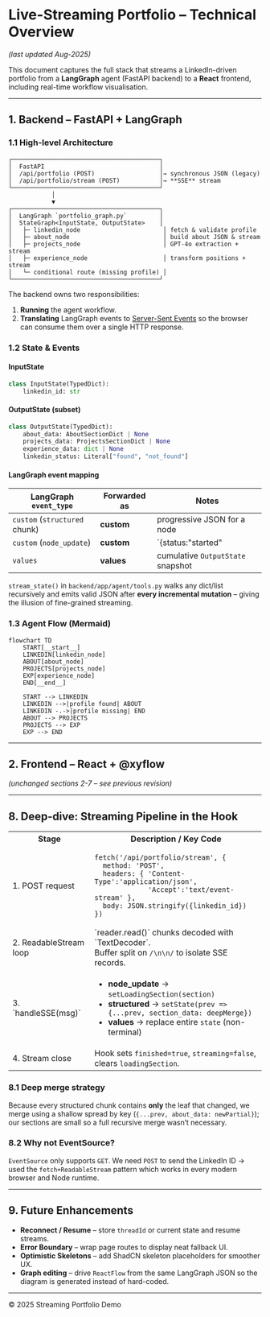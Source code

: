 # Live-Streaming Portfolio – Technical Overview

*(last updated Aug-2025)*

This document captures the full stack that streams a LinkedIn-driven portfolio from a **LangGraph** agent (FastAPI backend) to a **React** frontend, including real-time workflow visualisation.

---

## 1. Backend – FastAPI + LangGraph

### 1.1 High-level Architecture

```
┌─────────────────────────────────────────┐
│  FastAPI                                │
│  /api/portfolio (POST)                  │→ synchronous JSON (legacy)
│  /api/portfolio/stream (POST)           │→ **SSE** stream
└─────────────────────────────────────────┘
            │
            ▼
┌─────────────────────────────────────────┐
│  LangGraph `portfolio_graph.py`         │
│  StateGraph<InputState, OutputState>    │
│   ├─ linkedin_node                       │ fetch & validate profile
│   ├─ about_node                          │ build about JSON & stream
│   ├─ projects_node                       │ GPT-4o extraction + stream
│   ├─ experience_node                     │ transform positions + stream
│   └─ conditional route (missing profile) │
└─────────────────────────────────────────┘
```

The backend owns two responsibilities:

1. **Running** the agent workflow.
2. **Translating** LangGraph events to [Server-Sent Events](https://html.spec.whatwg.org/multipage/server-sent-events.html) so the browser can consume them over a single HTTP response.

### 1.2 State & Events

#### InputState
```python
class InputState(TypedDict):
    linkedin_id: str
```

#### OutputState (subset)
```python
class OutputState(TypedDict):
    about_data: AboutSectionDict | None
    projects_data: ProjectsSectionDict | None
    experience_data: dict | None
    linkedin_status: Literal["found", "not_found"]
```

#### LangGraph event mapping

| LangGraph `event_type` | Forwarded as | Notes |
| ---------------------- | ------------ | ----- |
| `custom`  (`structured` chunk) | **custom** | progressive JSON for a node |
| `custom`  (`node_update`)      | **custom** | `{status:"started"|"completed"}` |
| `values`                       | **values** | cumulative `OutputState` snapshot |

`stream_state()` in `backend/app/agent/tools.py` walks any dict/list recursively and emits valid JSON after **every incremental mutation** – giving the illusion of fine-grained streaming.

### 1.3 Agent Flow (Mermaid)

```mermaid
flowchart TD
    START[__start__]
    LINKEDIN[linkedin_node]
    ABOUT[about_node]
    PROJECTS[projects_node]
    EXP[experience_node]
    END[__end__]

    START --> LINKEDIN
    LINKEDIN -->|profile found| ABOUT
    LINKEDIN -.->|profile missing| END
    ABOUT --> PROJECTS
    PROJECTS --> EXP
    EXP --> END
```

---

## 2. Frontend – React + @xyflow

*(unchanged sections 2-7 – see previous revision)*

---

## 8. Deep-dive: Streaming Pipeline in the Hook

<table>
<tr><th>Stage</th><th>Description / Key Code</th></tr>
<tr><td>1. POST request</td><td>
<pre><code>fetch('/api/portfolio/stream', { 
  method: 'POST',
  headers: { 'Content-Type':'application/json',
             'Accept':'text/event-stream' },
  body: JSON.stringify({linkedin_id})
})</code></pre></td></tr>
<tr><td>2. ReadableStream loop</td><td>
`reader.read()` chunks decoded with `TextDecoder`.<br/>Buffer split on <code>/\n\n/</code> to isolate SSE records.</td></tr>
<tr><td>3. `handleSSE(msg)`</td><td>
<ul>
<li><b>node_update</b> → <code>setLoadingSection(section)</code></li>
<li><b>structured</b>  → <code>setState(prev =&gt; {...prev, section_data: deepMerge})</code></li>
<li><b>values</b>      → replace entire <code>state</code> (non-terminal)</li>
</ul></td></tr>
<tr><td>4. Stream close</td><td>
Hook sets <code>finished=true</code>, <code>streaming=false</code>, clears <code>loadingSection</code>.</td></tr>
</table>

### 8.1 Deep merge strategy

Because every structured chunk contains **only** the leaf that changed, we merge using a shallow spread by key (`{...prev, about_data: newPartial}`); our sections are small so a full recursive merge wasn’t necessary.

### 8.2 Why not EventSource?

`EventSource` only supports <code>GET</code>. We need <code>POST</code> to send the LinkedIn ID → used the `fetch+ReadableStream` pattern which works in every modern browser and Node runtime.

---

## 9. Future Enhancements

* **Reconnect / Resume** – store `threadId` or current state and resume streams.
* **Error Boundary** – wrap page routes to display neat fallback UI.
* **Optimistic Skeletons** – add ShadCN skeleton placeholders for smoother UX.
* **Graph editing** – drive `ReactFlow` from the same LangGraph JSON so the diagram is generated instead of hard-coded.

---

© 2025 Streaming Portfolio Demo

